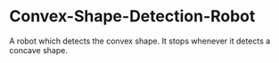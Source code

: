 # Convex-Shape-Detection-Robot
A robot which detects the convex shape. It stops whenever it detects a concave shape.
